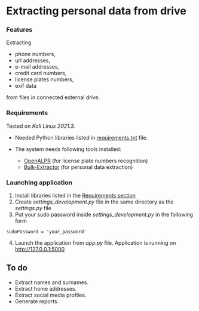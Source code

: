 # Extracting personal data from drive

### Features
Extracting 
- phone numbers, 
- url addresses, 
- e-mail addresses, 
- credit card numbers,
- license plates numbers,
- exif data

from files in connected external drive.

### Requirements
Tested on *Kali Linux 2021.3*.

- Needed Python libraries listed in [requirements.txt](https://gitlab.com/pawelptak/personal-data-extractor/-/blob/master/requirements.txt) file.

- The system needs following tools installed:
    - [OpenALPR](https://github.com/openalpr/openalpr/wiki/Compilation-instructions-(Ubuntu-Linux)#the-easy-way) (for license plate numbers recognition)
    - [Bulk-Extractor](https://www.kali.org/tools/bulk-extractor/) (for personal data extraction)

### Launching application
1. Install libraries listed in the [Requirements section](#requirements)
2. Create *settings_development.py* file in the same directory as the *settings.py* file
3. Put your sudo password inside *settings_development.py* in the following form 
```
sudoPassword = 'your_password'
```
 
4. Launch the application from *app.py* file. Application is running on http://127.0.0.1:5000

## To do
- Extract names and surnames.
- Extract home addresses.
- Extract social media profiles.
- Generate reports.
